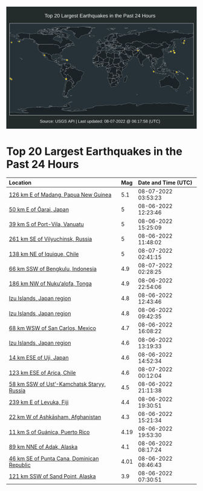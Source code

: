 ![Map](./map.png)

# Top 20 Largest Earthquakes in the Past 24 Hours

| Location | Mag | Date and Time (UTC) |
|:---|:---|:---|
| [126 km E of Madang, Papua New Guinea](https://earthquake.usgs.gov/earthquakes/eventpage/us6000i8tb) | 5.1 | 08-07-2022 03:53:23 |
| [50 km E of Ōarai, Japan](https://earthquake.usgs.gov/earthquakes/eventpage/us6000i8mk) | 5 | 08-06-2022 12:23:46 |
| [39 km S of Port-Vila, Vanuatu](https://earthquake.usgs.gov/earthquakes/eventpage/us6000i8nk) | 5 | 08-06-2022 15:25:09 |
| [261 km SE of Vilyuchinsk, Russia](https://earthquake.usgs.gov/earthquakes/eventpage/us6000i8me) | 5 | 08-06-2022 11:48:02 |
| [138 km NE of Iquique, Chile](https://earthquake.usgs.gov/earthquakes/eventpage/us6000i8su) | 5 | 08-07-2022 02:41:15 |
| [66 km SSW of Bengkulu, Indonesia](https://earthquake.usgs.gov/earthquakes/eventpage/us6000i8st) | 4.9 | 08-07-2022 02:28:25 |
| [186 km NW of Nuku‘alofa, Tonga](https://earthquake.usgs.gov/earthquakes/eventpage/us6000i8rn) | 4.9 | 08-06-2022 22:54:06 |
| [Izu Islands, Japan region](https://earthquake.usgs.gov/earthquakes/eventpage/us6000i8mm) | 4.8 | 08-06-2022 12:43:46 |
| [Izu Islands, Japan region](https://earthquake.usgs.gov/earthquakes/eventpage/us6000i8m3) | 4.8 | 08-06-2022 09:42:35 |
| [68 km WSW of San Carlos, Mexico](https://earthquake.usgs.gov/earthquakes/eventpage/us6000i8nr) | 4.7 | 08-06-2022 16:08:22 |
| [Izu Islands, Japan region](https://earthquake.usgs.gov/earthquakes/eventpage/us6000i8n0) | 4.6 | 08-06-2022 13:19:33 |
| [14 km ESE of Uji, Japan](https://earthquake.usgs.gov/earthquakes/eventpage/us6000i8nc) | 4.6 | 08-06-2022 14:52:34 |
| [123 km ESE of Arica, Chile](https://earthquake.usgs.gov/earthquakes/eventpage/us6000i8sa) | 4.6 | 08-07-2022 00:12:04 |
| [58 km SSW of Ust’-Kamchatsk Staryy, Russia](https://earthquake.usgs.gov/earthquakes/eventpage/us6000i8r6) | 4.5 | 08-06-2022 21:11:38 |
| [239 km E of Levuka, Fiji](https://earthquake.usgs.gov/earthquakes/eventpage/us6000i8qq) | 4.4 | 08-06-2022 19:30:51 |
| [22 km W of Ashkāsham, Afghanistan](https://earthquake.usgs.gov/earthquakes/eventpage/us6000i8nj) | 4.3 | 08-06-2022 15:21:34 |
| [11 km S of Guánica, Puerto Rico](https://earthquake.usgs.gov/earthquakes/eventpage/pr2022218002) | 4.19 | 08-06-2022 19:53:30 |
| [89 km NNE of Adak, Alaska](https://earthquake.usgs.gov/earthquakes/eventpage/us6000i8ls) | 4.1 | 08-06-2022 08:17:24 |
| [46 km SE of Punta Cana, Dominican Republic](https://earthquake.usgs.gov/earthquakes/eventpage/pr2022218000) | 4.01 | 08-06-2022 08:46:43 |
| [121 km SSW of Sand Point, Alaska](https://earthquake.usgs.gov/earthquakes/eventpage/us6000i8lp) | 3.9 | 08-06-2022 07:30:51 |

